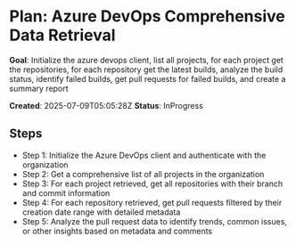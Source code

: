 ﻿# Plan: Azure DevOps Comprehensive Data Retrieval

**Goal**: Initialize the azure devops client, list all projects, for each project get the repositories, for each repository get the latest builds, analyze the build status, identify failed builds, get pull requests for failed builds, and create a summary report

**Created**: 2025-07-09T05:05:28Z
**Status**: InProgress

## Steps

- Step 1: Initialize the Azure DevOps client and authenticate with the organization
- Step 2: Get a comprehensive list of all projects in the organization
- Step 3: For each project retrieved, get all repositories with their branch and commit information
- Step 4: For each repository retrieved, get pull requests filtered by their creation date range with detailed metadata
- Step 5: Analyze the pull request data to identify trends, common issues, or other insights based on metadata and comments
